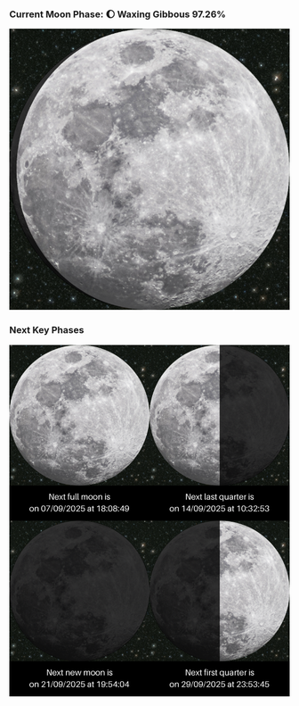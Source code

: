 ### Current Moon Phase: 🌔 Waxing Gibbous 97.26%
![Moon Phase](moonphase.png)
### Next Key Phases
![Gallery](gallery.png)